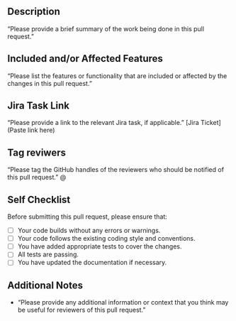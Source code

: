 ## Description
 “Please provide a brief summary of the work being done in this pull request.”

## Included and/or Affected Features
 “Please list the features or functionality that are included or affected by the changes in this pull request.”

## Jira Task Link
 “Please provide a link to the relevant Jira task, if applicable.”
[Jira Ticket](Paste link here)

## Tag reviwers
 “Please tag the GitHub handles of the reviewers who should be notified of this pull request.”
@

## Self Checklist
Before submitting this pull request, please ensure that:

- [ ] Your code builds without any errors or warnings.
- [ ] Your code follows the existing coding style and conventions.
- [ ] You have added appropriate tests to cover the changes.
- [ ] All tests are passing.
- [ ] You have updated the documentation if necessary.

## Additional Notes
* “Please provide any additional information or context that you think may be useful for reviewers of this pull request.”


